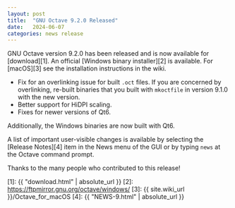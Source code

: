 ```yaml
---
layout: post
title:  "GNU Octave 9.2.0 Released"
date:   2024-06-07
categories: news release
---
```


GNU Octave version 9.2.0 has been released and is now available for
[download][1].  An official [Windows binary installer][2] is available.
For [macOS][3] see the installation instructions in the wiki.

* Fix for an overlinking issue for built `.oct` files. If you are
  concerned by overlinking, re-built binaries that you built with
  `mkoctfile` in version 9.1.0 with the new version.
* Better support for HiDPI scaling.
* Fixes for newer versions of Qt6.

Additionally, the Windows binaries are now built with Qt6.

A list of important user-visible changes is available by selecting the
[Release Notes][4] item in the News menu of the GUI or by typing `news`
at the Octave command prompt.

Thanks to the many people who contributed to this release!

[1]: {{ "download.html" | absolute_url }}
[2]: https://ftpmirror.gnu.org/octave/windows/
[3]: {{ site.wiki_url }}/Octave_for_macOS
[4]: {{ "NEWS-9.html" | absolute_url }}
